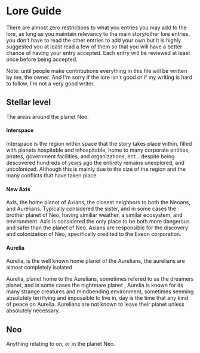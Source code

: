 # Lore Guide
There are almost zero restrictions to what you entries you may add to the lore, as long as you maintain relevancy to the main story/other lore entries, you don't have to read the other entries to add your own but it is highly suggested you at least read a few of them so that you will have a better chance of having your entry accepted.  Each entry will be reviewed at least once before being accepted. 


Note: until people make contributions everything in this file will be written by me, the owner. And I'm sorry if the lore isn't good or if my writing is hard to follow, I'm not a very good writer. 

## Stellar level 
The areas around the planet Neo. 
#### Interspace
Interspace is the region within space that the story takes place within, filled with planets hospitable and inhospitable, home to many corporate entities, pirates, government facilities, and organizations, ect... despite being descovered hundreds of years ago the entirety remains unexplored, and uncolonized. Although this is mainly due to the size of the region and the many conflicts that have taken place. 

#### New Axis
Axis, the home planet of Axians, the closest neighbors to both the Neoans, and Aurelians. Typically considered the sister, and in some cases the brother planet of Neo, having similiar weather, a similar ecosystem, and environment. Axis is considered the only place to be both more dangerous and safer than the planet of Neo. Axians are responsible for the discovery and colonization of Neo, specifically credited to the Exeon corporation.

#### Aurelia
Aurelia, is the well known home planet of the Aurelians, the aurelians are almost completely isolated 

Aurelia, planet home to the Aurelians, sometimes refered to as the dreamers planet, and in some cases the nightmare planet , Aurelia is known for its many strange creatures and mindbending environment, sometimes seeming absolutely terrifying and impossible to live in, day is the time that any kind of peace on Aurelia. Aurelians are not known to leave their planet unless absolutely necessary.








## Neo
Anything relating to on, or in the planet Neo. 
